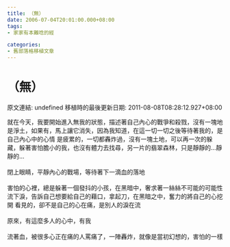 ```yaml
---
title: （無）
date: 2006-07-04T20:01:00.000+08:00
tags: 
- 家家有本難唸的經

categories:
- 舊部落格移植文章
---
```


# （無）

原文連結: undefined
移植時的最後更新日期: 2011-08-08T08:28:12.927+08:00

就在今天，我要開始進入無我的狀態，描述著自己內心的戰爭和殺戮，沒有一塊地是淨土，如果有，馬上讓它消失，因為我知道，在這一切一切之後等待著我的，是自己內心中的心情 是疲累的，一切都轟炸過，沒有一塊土地，可以再一次的躲藏，躲著害怕膽小的我，也沒有體力去找尋，另一片的翡翠森林，只是靜靜的...靜靜的...<br /><br />閉上眼睛，平靜內心的戰場，等待著下一滴血的落地<br /><br />害怕的心裡，總是躲著一個發抖的小孩，在黑暗中，奢求著一絲絲不可能的可能性 流下淚，告訴自己想要給自己的藉口，拿起刀，在黑暗之中，奮力的將自己的心挖開 看見的，卻不是自己的心在痛，是別人的淚在流<br /><br />原來，有這麼多人的心中，有我<br /><br />流著血，被很多心正在痛的人罵痛了，一陣轟炸，就像是當初幻想的，害怕的一樣
